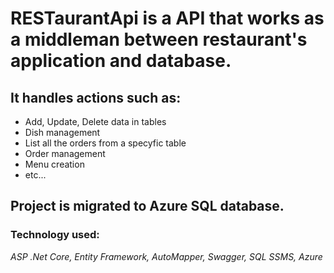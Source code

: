 # RESTaurantApi is a API that works as a middleman between restaurant's application and database.

## It handles actions such as:
<ul>
  <li>Add, Update, Delete data in tables</li>
  <li>Dish management</li>
  <li>List all the orders from a specyfic table</li>
  <li>Order management</li>
  <li>Menu creation</li>
  <li>etc...</li>
</ul>

## Project is migrated to Azure SQL database.

### Technology used:
<i>ASP .Net Core, Entity Framework, AutoMapper, Swagger, SQL SSMS, Azure</i>
